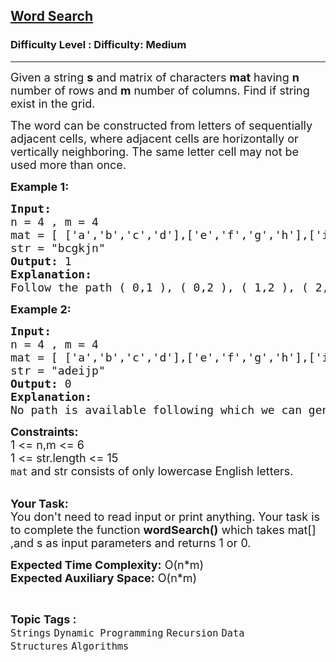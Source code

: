 <h2><a href="https://www.geeksforgeeks.org/problems/word-search-1664453028/1">Word Search</a></h2><h3>Difficulty Level : Difficulty: Medium</h3><hr><div class="problems_problem_content__Xm_eO"><p><span style="font-size: 18px;">Given a string <strong>s</strong> and matrix of characters <strong>mat</strong> having <strong>n</strong> number&nbsp;of rows and <strong>m</strong> number&nbsp;of columns. Find if string exist in the grid.</span></p>
<p><span style="font-size: 18px;">The word can be constructed from letters of sequentially adjacent cells, where adjacent cells are horizontally or vertically neighboring. The same letter cell may not be used more than once.</span></p>
<p><strong><span style="font-size: 18px;">Example 1:</span></strong></p>
<pre><strong><span style="font-size: 18px;">Input:</span>
</strong><span style="font-size: 18px;">n = 4 , m = 4</span>
<span style="font-size: 18px;">mat = [ ['a','b','c','d'],['e','f','g','h'],['i','j','k','l'],['m','n','o','p'] ]</span>
<span style="font-size: 18px;">str = "bcgkjn"</span>
<span style="font-size: 18px;"><strong>Output:</strong> </span><span style="font-size: 18px;">1</span>
<strong><span style="font-size: 18px;">Explanation:</span></strong>&nbsp;
<span style="font-size: 18px;">Follow the path ( 0,1 ),&nbsp;( 0,2&nbsp;),&nbsp;( 1,2&nbsp;),&nbsp;( 2,2&nbsp;),&nbsp;( 2,1 ),&nbsp;( 3,1 ).</span>
</pre>
<p><strong><span style="font-size: 18px;">Example 2:</span></strong></p>
<pre><strong><span style="font-size: 18px;">Input:</span></strong>
<span style="font-size: 18px;">n = 4 , m = 4</span>
<span style="font-size: 18px;">mat = [ ['a','b','c','d'],['e','f','g','h'],['i','j','k','l'],['m','n','o','p'] ]</span>
<span style="font-size: 18px;">str = "adeijp"</span>
<span style="font-size: 18px;"><strong>Output:</strong> </span><span style="font-size: 18px;">0</span>
<strong><span style="font-size: 18px;">Explanation:
</span></strong><span style="font-size: 18px;">No path is available following which we can generate required string.</span>&nbsp;
</pre>
<div><span style="font-size: 18px;"><strong>Constraints:</strong></span></div>
<div><span style="font-size: 18px;">1 &lt;= n,m &lt;= 6</span></div>
<div><span style="font-size: 18px;">1 &lt;= str.length&nbsp;&lt;= 15</span></div>
<div><span style="font-size: 18px;"><code>mat</code>&nbsp;and str&nbsp;consists of only lowercase</span><span style="font-size: 18px;">&nbsp;English letters.</span></div>
<div>&nbsp;</div>
<p><span style="font-size: 18px;"><strong>Your Task:</strong><br>You don't need to read input or print anything. Your task is to complete the function <strong>wordSearch()</strong> which takes mat[] ,and s&nbsp;as input parameters and returns 1 or 0.</span></p>
<p><span style="font-size: 18px;"><strong>Expected Time Complexity:</strong>&nbsp;O(n*m)<br><strong>Expected Auxiliary Space:</strong>&nbsp;O(n*m)</span></p></div><br><p><span style=font-size:18px><strong>Topic Tags : </strong><br><code>Strings</code>&nbsp;<code>Dynamic Programming</code>&nbsp;<code>Recursion</code>&nbsp;<code>Data Structures</code>&nbsp;<code>Algorithms</code>&nbsp;